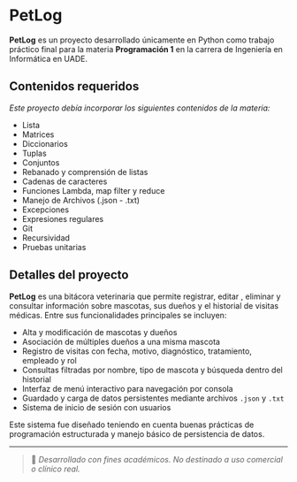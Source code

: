 
# PetLog

**PetLog** es un proyecto desarrollado únicamente en Python como trabajo práctico final para la materia **Programación 1** en la carrera de Ingeniería en Informática en UADE.

## Contenidos requeridos

_Este proyecto debía incorporar los siguientes contenidos de la materia:_

- Lista
- Matrices
- Diccionarios
- Tuplas
- Conjuntos
- Rebanado y comprensión de listas
- Cadenas de caracteres
- Funciones Lambda, map filter y reduce
- Manejo de Archivos (.json - .txt)
- Excepciones
- Expresiones regulares
- Git
- Recursividad
- Pruebas unitarias

## Detalles del proyecto

**PetLog** es una bitácora veterinaria que permite registrar, editar , eliminar y consultar información sobre mascotas, sus dueños y el historial de visitas médicas. Entre sus funcionalidades principales se incluyen:

- Alta y modificación de mascotas y dueños
- Asociación de múltiples dueños a una misma mascota
- Registro de visitas con fecha, motivo, diagnóstico, tratamiento, empleado y rol
- Consultas filtradas por nombre, tipo de mascota y búsqueda dentro del historial
- Interfaz de menú interactivo para navegación por consola
- Guardado y carga de datos persistentes mediante archivos `.json` y `.txt`
- Sistema de inicio de sesión con usuarios

Este sistema fue diseñado teniendo en cuenta buenas prácticas de programación estructurada y manejo básico de persistencia de datos.

---

> 🐾 *Desarrollado con fines académicos. No destinado a uso comercial o clínico real.*
